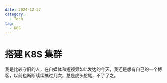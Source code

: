 ```yaml
---
date: 2024-12-27
category:
  - Tech
tag:
  - K8S
---
```


# 搭建 K8S 集群

我是比较守旧的人，在自媒体和短视频如此发达的今天，我还是想有自己的一个博客，以前也断断续续搞过几次，总是虎头蛇尾，不了了之。

### 
